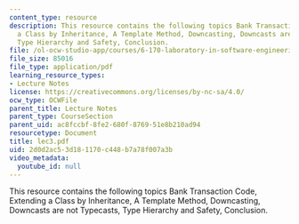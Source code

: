 ```yaml
---
content_type: resource
description: This resource contains the following topics Bank Transaction Code, Extending
  a Class by Inheritance, A Template Method, Downcasting, Downcasts are not Typecasts,
  Type Hierarchy and Safety, Conclusion.
file: /ol-ocw-studio-app/courses/6-170-laboratory-in-software-engineering-fall-2005/2d0d2ac53d181170c448b7a78f007a3b_lec3.pdf
file_size: 85016
file_type: application/pdf
learning_resource_types:
- Lecture Notes
license: https://creativecommons.org/licenses/by-nc-sa/4.0/
ocw_type: OCWFile
parent_title: Lecture Notes
parent_type: CourseSection
parent_uid: ac8fccbf-8fe2-680f-8769-51e8b210ad94
resourcetype: Document
title: lec3.pdf
uid: 2d0d2ac5-3d18-1170-c448-b7a78f007a3b
video_metadata:
  youtube_id: null
---
```

This resource contains the following topics Bank Transaction Code, Extending a Class by Inheritance, A Template Method, Downcasting, Downcasts are not Typecasts, Type Hierarchy and Safety, Conclusion.